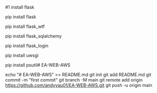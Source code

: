 #1 install flask

pip install flask

pip install flask_wtf

pip install flask_sqlalchemy

pip install flask_login

pip install uwsgi

pip install psutil#   E A - W E B - A W S 
 
 


echo "# EA-WEB-AWS" >> README.md
git init
git add README.md
git commit -m "first commit"
git branch -M main
git remote add origin https://github.com/andyyau01/EA-WEB-AWS.git
git push -u origin main